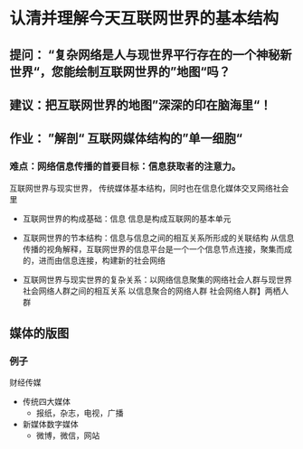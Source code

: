 # 认清并理解今天互联网世界的基本结构
## 提问： “复杂网络是人与现世界平行存在的一个神秘新世界“，您能绘制互联网世界的”地图“吗？
## 建议：把互联网世界的地图”深深的印在脑海里“！
## 作业： ”解剖“ 互联网媒体结构的”单一细胞“
### 难点：网络信息传播的首要目标：信息获取者的注意力。

互联网世界与现实世界，
传统媒体基本结构，同时也在信息化媒体交叉网络社会里

- 互联网世界的构成基础：信息
  信息是构成互联网的基本单元
  
- 互联网世界的节本结构：信息与信息之间的相互关系所形成的关联结构
  从信息传播的视角解释，互联网世界的信息平台是一个一个信息节点连接，聚集而成的，进而由信息连接，构建新的社会网络
  
- 互联网世界与现实世界的复杂关系：以网络信息聚集的网络社会人群与现世界社会网络人群之间的相互关系
  以信息聚合的网络人群 社会网络人群】两栖人群

## 媒体的版图
### 例子
  财经传媒
- 传统四大媒体
  - 报纸，杂志，电视，广播
- 新媒体数字媒体
  - 微博，微信，网站
 
